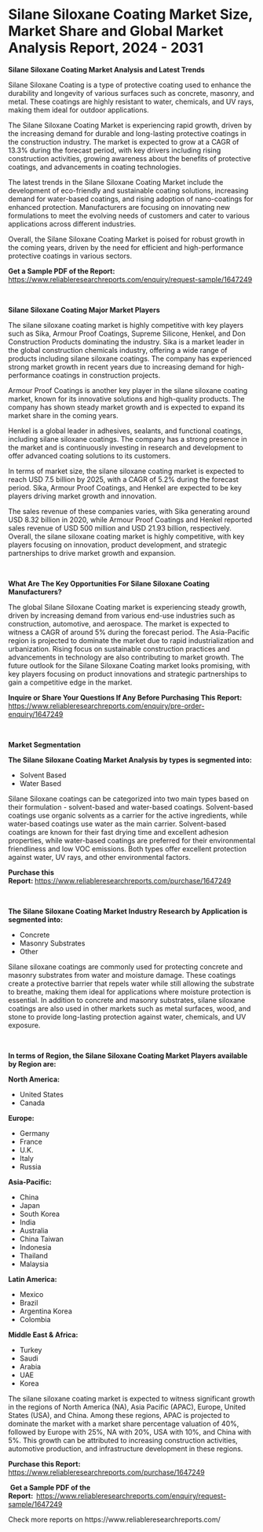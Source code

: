 <p><h1>Silane Siloxane Coating Market Size, Market Share and Global Market Analysis Report, 2024 - 2031</h1></p><p><strong>Silane Siloxane Coating Market Analysis and Latest Trends</strong></p>
<p><p>Silane Siloxane Coating is a type of protective coating used to enhance the durability and longevity of various surfaces such as concrete, masonry, and metal. These coatings are highly resistant to water, chemicals, and UV rays, making them ideal for outdoor applications.</p><p>The Silane Siloxane Coating Market is experiencing rapid growth, driven by the increasing demand for durable and long-lasting protective coatings in the construction industry. The market is expected to grow at a CAGR of 13.3% during the forecast period, with key drivers including rising construction activities, growing awareness about the benefits of protective coatings, and advancements in coating technologies.</p><p>The latest trends in the Silane Siloxane Coating Market include the development of eco-friendly and sustainable coating solutions, increasing demand for water-based coatings, and rising adoption of nano-coatings for enhanced protection. Manufacturers are focusing on innovating new formulations to meet the evolving needs of customers and cater to various applications across different industries.</p><p>Overall, the Silane Siloxane Coating Market is poised for robust growth in the coming years, driven by the need for efficient and high-performance protective coatings in various sectors.</p></p>
<p><strong>Get a Sample PDF of the Report:&nbsp;</strong> <a href="https://www.reliableresearchreports.com/enquiry/request-sample/1647249">https://www.reliableresearchreports.com/enquiry/request-sample/1647249</a></p>
<p>&nbsp;</p>
<p><strong>Silane Siloxane Coating Major Market Players</strong></p>
<p><p>The silane siloxane coating market is highly competitive with key players such as Sika, Armour Proof Coatings, Supreme Silicone, Henkel, and Don Construction Products dominating the industry. Sika is a market leader in the global construction chemicals industry, offering a wide range of products including silane siloxane coatings. The company has experienced strong market growth in recent years due to increasing demand for high-performance coatings in construction projects.</p><p>Armour Proof Coatings is another key player in the silane siloxane coating market, known for its innovative solutions and high-quality products. The company has shown steady market growth and is expected to expand its market share in the coming years.</p><p>Henkel is a global leader in adhesives, sealants, and functional coatings, including silane siloxane coatings. The company has a strong presence in the market and is continuously investing in research and development to offer advanced coating solutions to its customers.</p><p>In terms of market size, the silane siloxane coating market is expected to reach USD 7.5 billion by 2025, with a CAGR of 5.2% during the forecast period. Sika, Armour Proof Coatings, and Henkel are expected to be key players driving market growth and innovation.</p><p>The sales revenue of these companies varies, with Sika generating around USD 8.32 billion in 2020, while Armour Proof Coatings and Henkel reported sales revenue of USD 500 million and USD 21.93 billion, respectively. Overall, the silane siloxane coating market is highly competitive, with key players focusing on innovation, product development, and strategic partnerships to drive market growth and expansion.</p></p>
<p>&nbsp;</p>
<p><strong>What Are The Key Opportunities For Silane Siloxane Coating Manufacturers?</strong></p>
<p><p>The global Silane Siloxane Coating market is experiencing steady growth, driven by increasing demand from various end-use industries such as construction, automotive, and aerospace. The market is expected to witness a CAGR of around 5% during the forecast period. The Asia-Pacific region is projected to dominate the market due to rapid industrialization and urbanization. Rising focus on sustainable construction practices and advancements in technology are also contributing to market growth. The future outlook for the Silane Siloxane Coating market looks promising, with key players focusing on product innovations and strategic partnerships to gain a competitive edge in the market.</p></p>
<p><strong>Inquire or Share Your Questions If Any Before Purchasing This Report:</strong> <a href="https://www.reliableresearchreports.com/enquiry/pre-order-enquiry/1647249">https://www.reliableresearchreports.com/enquiry/pre-order-enquiry/1647249</a></p>
<p>&nbsp;</p>
<p><strong>Market Segmentation</strong></p>
<p><strong>The Silane Siloxane Coating Market Analysis by types is segmented into:</strong></p>
<p><ul><li>Solvent Based</li><li>Water Based</li></ul></p>
<p><p>Silane Siloxane coatings can be categorized into two main types based on their formulation - solvent-based and water-based coatings. Solvent-based coatings use organic solvents as a carrier for the active ingredients, while water-based coatings use water as the main carrier. Solvent-based coatings are known for their fast drying time and excellent adhesion properties, while water-based coatings are preferred for their environmental friendliness and low VOC emissions. Both types offer excellent protection against water, UV rays, and other environmental factors.</p></p>
<p><strong>Purchase this Report:&nbsp;</strong><a href="https://www.reliableresearchreports.com/purchase/1647249">https://www.reliableresearchreports.com/purchase/1647249</a></p>
<p>&nbsp;</p>
<p><strong>The Silane Siloxane Coating Market Industry Research by Application is segmented into:</strong></p>
<p><ul><li>Concrete</li><li>Masonry Substrates</li><li>Other</li></ul></p>
<p><p>Silane siloxane coatings are commonly used for protecting concrete and masonry substrates from water and moisture damage. These coatings create a protective barrier that repels water while still allowing the substrate to breathe, making them ideal for applications where moisture protection is essential. In addition to concrete and masonry substrates, silane siloxane coatings are also used in other markets such as metal surfaces, wood, and stone to provide long-lasting protection against water, chemicals, and UV exposure.</p></p>
<p>&nbsp;</p>
<p><strong>In terms of Region, the Silane Siloxane Coating Market Players available by Region are:</strong></p>
<p>
    <p> <strong> North America: </strong>
        <ul>
            <li>United States</li>
            <li>Canada</li>
        </ul>
        </p> 
    <p> <strong> Europe: </strong>
        <ul>
            <li>Germany</li>
            <li>France</li>
            <li>U.K.</li>
            <li>Italy</li>
            <li>Russia</li>
        </ul>
        </p> 
    <p> <strong> Asia-Pacific: </strong>
        <ul>
            <li>China</li>
            <li>Japan</li>
            <li>South Korea</li>
            <li>India</li>
            <li>Australia</li>
            <li>China Taiwan</li>
            <li>Indonesia</li>
            <li>Thailand</li>
            <li>Malaysia</li>
        </ul>
        </p> 
    <p> <strong> Latin America: </strong>
        <ul>
            <li>Mexico</li>
            <li>Brazil</li>
            <li>Argentina Korea</li>
            <li>Colombia</li>
        </ul>
        </p> 
    <p> <strong> Middle East & Africa: </strong>
        <ul>
            <li>Turkey</li>
            <li>Saudi</li>
            <li>Arabia</li>
            <li>UAE</li>
            <li>Korea</li>
        </ul>
    </p>
    </p>
<p><p>The silane siloxane coating market is expected to witness significant growth in the regions of North America (NA), Asia Pacific (APAC), Europe, United States (USA), and China. Among these regions, APAC is projected to dominate the market with a market share percentage valuation of 40%, followed by Europe with 25%, NA with 20%, USA with 10%, and China with 5%. This growth can be attributed to increasing construction activities, automotive production, and infrastructure development in these regions.</p></p>
<p><strong>Purchase this Report: </strong><a href="https://www.reliableresearchreports.com/purchase/1647249">https://www.reliableresearchreports.com/purchase/1647249</a></p>
<p>&nbsp;<strong>Get a Sample PDF of the Report:&nbsp;&nbsp;</strong><a href="https://www.reliableresearchreports.com/enquiry/request-sample/1647249">https://www.reliableresearchreports.com/enquiry/request-sample/1647249</a></p>
<p><strong></strong></p>
<p>Check more reports on https://www.reliableresearchreports.com/</p>